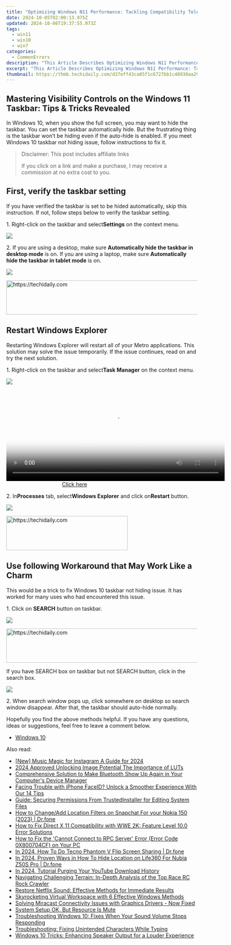 ```yaml
---
title: "Optimizing Windows N11 Performance: Tackling Compatibility Telemetry Disk Overuse"
date: 2024-10-05T02:00:13.975Z
updated: 2024-10-06T19:37:55.073Z
tags:
  - win11
  - win10
  - win7
categories:
  - CommonErrors
description: "This Article Describes Optimizing Windows N11 Performance: Tackling Compatibility Telemetry Disk Overuse"
excerpt: "This Article Describes Optimizing Windows N11 Performance: Tackling Compatibility Telemetry Disk Overuse"
thumbnail: https://thmb.techidaily.com/d37eff43ca85f1c6727bb1c48930aa293f0c1790252e534383e8e0730d7ae092.jpg
---
```


## Mastering Visibility Controls on the Windows 11 Taskbar: Tips & Tricks Revealed

In Windows 10, when you show the full screen, you may want to hide the taskbar. You can set the taskbar automatically hide. But the frustrating thing is the taskbar won’t be hiding even if the auto-hide is enabled. If you meet Windows 10 taskbar not hiding issue, follow instructions to fix it.

>  Disclaimer: This post includes affiliate links
>
>  If you click on a link and make a purchase, I may receive a commission at no extra cost to you.
>

## **First, verify the taskbar setting**

 If you have verified the taskbar is set to be hided automatically, skip this instruction. If not, follow steps below to verify the taskbar setting.

 1\. Right-click on the taskbar and select**Settings** on the context menu.

![](https://images.drivereasy.com/wp-content/uploads/2016/12/img_584fd19bbe36e.png)

 2\. If you are using a desktop, make sure **Automatically hide the taskbar in desktop mode** is on. If you are using a laptop, make sure **Automatically hide the taskbar in tablet mode**  is on.

![](https://images.drivereasy.com/wp-content/uploads/2016/12/img_584fd2199175c.jpg)

<!-- affiliate ads begin -->
<a href="https://appsumo.8odi.net/c/5597632/2043638/7443" target="_top" id="2043638">
  <img src="//a.impactradius-go.com/display-ad/7443-2043638" border="0" alt="https://techidaily.com" width="728" height="90"/>
</a>
<img height="0" width="0" src="https://appsumo.8odi.net/i/5597632/2043638/7443" style="position:absolute;visibility:hidden;" border="0" />
<!-- affiliate ads end -->

## **Restart Windows Explorer**

 Restarting Windows Explorer will restart all of your Metro applications. This solution may solve the issue temporarily. If the issue continues, read on and try the next solution.

 1\. Right-click on the taskbar and select**Task Manager** on the context menu.

![](https://images.drivereasy.com/wp-content/uploads/2016/12/img_584fd23296c55.png)

<!-- affiliate ads begin -->
<span id="1983472">
					<video width="576" height="240" style="cursor:pointer"
           poster="//a.impactradius-go.com/display-clicktoplayimage/1983472.png"
           onclick="if(!this.playClicked){this.play();this.setAttribute('controls',true);this.playClicked=true;}">
	   <source src="//a.impactradius-go.com/display-ad/22993-1983472">
	   <img src="//a.impactradius-go.com/display-clicktoplayimage/1983472.png" style="border: none; height: 100%; width: 100%; object-fit: contain">
	</video>
	<div style="width:360px;text-align:center"><a href="javascript:window.open(decodeURIComponent('https%3A%2F%2Fhomestyler.sjv.io%2Fc%2F5597632%2F1983472%2F22993'), '_blank');void(0);">Click here</a></div>
</span>
<img height="0" width="0" src="https://imp.pxf.io/i/5597632/1983472/22993" style="position:absolute;visibility:hidden;" border="0" />
<!-- affiliate ads end -->

 2\. In**Processes** tab, select**Windows Explorer** and click on**Restart** button.

![](https://images.drivereasy.com/wp-content/uploads/2016/12/img_584fd2697c4e9.jpg)

<!-- affiliate ads begin -->
<a href="https://aligracehair.sjv.io/c/5597632/2135357/19272" target="_top" id="2135357">
  <img src="//a.impactradius-go.com/display-ad/19272-2135357" border="0" alt="https://techidaily.com" width="320" height="90"/>
</a>
<img height="0" width="0" src="https://aligracehair.sjv.io/i/5597632/2135357/19272" style="position:absolute;visibility:hidden;" border="0" />
<!-- affiliate ads end -->

## **Use following Workaround that May Work Like a Charm**

 This would be a trick to fix Windows 10 taskbar not hiding issue. It has worked for many uses who had encountered this issue.

 1\. Click on **SEARCH** button on taskbar.

![](https://images.drivereasy.com/wp-content/uploads/2016/12/img_584fd28b3f0cd.png)

<!-- affiliate ads begin -->
<a href="https://aligracehair.sjv.io/c/5597632/1925549/19272" target="_top" id="1925549">
  <img src="//a.impactradius-go.com/display-ad/19272-1925549" border="0" alt="https://techidaily.com" width="728" height="90"/>
</a>
<img height="0" width="0" src="https://aligracehair.sjv.io/i/5597632/1925549/19272" style="position:absolute;visibility:hidden;" border="0" />
<!-- affiliate ads end -->

 If you have SEARCH box on taskbar but not SEARCH button, click in the search box.

![](https://images.drivereasy.com/wp-content/uploads/2016/12/img_584fd2bc18938.png)

 2\. When search window pops up, click somewhere on desktop so search window disappear. After that, the taskbar should auto-hide normally.

 Hopefully you find the above methods helpful. If you have any questions, ideas or suggestions, feel free to leave a comment below.

* [Windows 10](https://tools.techidaily.com/drivereasy/download/)

<ins class="adsbygoogle"
     style="display:block"
     data-ad-format="autorelaxed"
     data-ad-client="ca-pub-7571918770474297"
     data-ad-slot="1223367746"></ins>

<ins class="adsbygoogle"
     style="display:block"
     data-ad-client="ca-pub-7571918770474297"
     data-ad-slot="8358498916"
     data-ad-format="auto"
     data-full-width-responsive="true"></ins>

<span class="atpl-alsoreadstyle">Also read:</span>
<div><ul>
<li><a href="https://instagram-video-files.techidaily.com/new-music-magic-for-instagram-a-guide-for-2024/"><u>[New] Music Magic for Instagram A Guide for 2024</u></a></li>
<li><a href="https://fox-access.techidaily.com/2024-approved-unlocking-image-potential-the-importance-of-luts/"><u>2024 Approved Unlocking Image Potential The Importance of LUTs</u></a></li>
<li><a href="https://common-error.techidaily.com/comprehensive-solution-to-make-bluetooth-show-up-again-in-your-computers-device-manager/"><u>Comprehensive Solution to Make Bluetooth Show Up Again in Your Computer's Device Manager</u></a></li>
<li><a href="https://fox-that.techidaily.com/facing-trouble-with-iphone-faceid-unlock-a-smoother-experience-with-our-14-tips/"><u>Facing Trouble with iPhone FaceID? Unlock a Smoother Experience With Our 14 Tips</u></a></li>
<li><a href="https://common-error.techidaily.com/guide-securing-permissions-from-trustedinstaller-for-editing-system-files/"><u>Guide: Securing Permissions From TrustedInstaller for Editing System Files</u></a></li>
<li><a href="https://location-social.techidaily.com/how-to-changeadd-location-filters-on-snapchat-for-your-nokia-150-2023-drfone-by-drfone-virtual-android/"><u>How to Change/Add Location Filters on Snapchat For your Nokia 150 (2023) | Dr.fone</u></a></li>
<li><a href="https://common-error.techidaily.com/how-to-fix-direct-x-11-compatibility-with-wwe-2k-feature-level-100-error-solutions/"><u>How to Fix Direct X 11 Compatibility with WWE 2K: Feature Level 10.0 Error Solutions</u></a></li>
<li><a href="https://common-error.techidaily.com/how-to-fix-the-cannot-connect-to-rpc-server-error-error-code-0x800704cf-on-your-pc/"><u>How to Fix the 'Cannot Connect to RPC Server' Error (Error Code 0X800704CF) on Your PC</u></a></li>
<li><a href="https://screen-mirror.techidaily.com/in-2024-how-to-do-tecno-phantom-v-flip-screen-sharing-drfone-by-drfone-android/"><u>In 2024, How To Do Tecno Phantom V Flip Screen Sharing | Dr.fone</u></a></li>
<li><a href="https://location-social.techidaily.com/in-2024-proven-ways-in-how-to-hide-location-on-life360-for-nubia-z50s-pro-drfone-by-drfone-virtual-android/"><u>In 2024, Proven Ways in How To Hide Location on Life360 For Nubia Z50S Pro | Dr.fone</u></a></li>
<li><a href="https://youtube-help.techidaily.com/in-2024-tutorial-purging-your-youtube-download-history/"><u>In 2024, Tutorial Purging Your YouTube Download History</u></a></li>
<li><a href="https://buynow-reviews.techidaily.com/navigating-challenging-terrain-in-depth-analysis-of-the-top-race-rc-rock-crawler/"><u>Navigating Challenging Terrain: In-Depth Analysis of the Top Race RC Rock Crawler</u></a></li>
<li><a href="https://common-error.techidaily.com/restore-netflix-sound-effective-methods-for-immediate-results/"><u>Restore Netflix Sound: Effective Methods for Immediate Results</u></a></li>
<li><a href="https://windows11.techidaily.com/skyrocketing-virtual-workspace-with-6-effective-windows-methods/"><u>Skyrocketing Virtual Workspace with 6 Effective Windows Methods</u></a></li>
<li><a href="https://common-error.techidaily.com/solving-miracast-connectivity-issues-with-graphics-drivers-now-fixed/"><u>Solving Miracast Connectivity Issues with Graphics Drivers - Now Fixed</u></a></li>
<li><a href="https://common-error.techidaily.com/system-setup-ok-but-resource-is-mute/"><u>System Setup OK, But Resource Is Mute</u></a></li>
<li><a href="https://common-error.techidaily.com/troubleshooting-windows-10-fixes-when-your-sound-volume-stops-responding/"><u>Troubleshooting Windows 10: Fixes When Your Sound Volume Stops Responding</u></a></li>
<li><a href="https://common-error.techidaily.com/troubleshooting-fixing-unintended-characters-while-typing/"><u>Troubleshooting: Fixing Unintended Characters While Typing</u></a></li>
<li><a href="https://sound-issues.techidaily.com/windows-10-tricks-enhancing-speaker-output-for-a-louder-experience/"><u>Windows 10 Tricks: Enhancing Speaker Output for a Louder Experience</u></a></li>
</ul></div>


